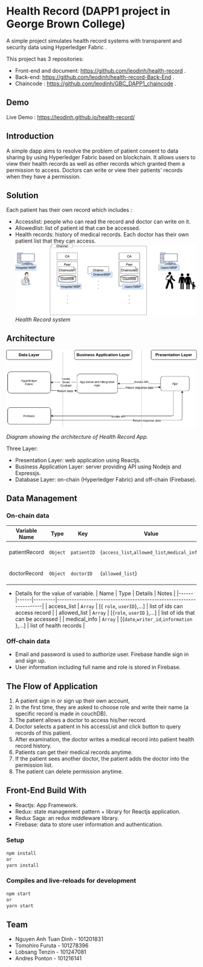 # Health Record (DAPP1 project in George Brown College)

A simple project simulates health record systems with transparent and security data using Hyperledger Fabric .

This project has 3 repositories:
* Front-end and document: https://github.com/leodinh/health-record .
* Back-end: https://github.com/leodinh/health-record-Back-End .
* Chaincode : https://github.com/leodinh/GBC_DAPP1_chaincode .

## Demo

Live Demo : https://leodinh.github.io/health-record/

## Introduction

A simple dapp aims to resolve the problem of patient consent to data sharing by using Hyperledger Fabric based on blockchain. It allows users to view their health records as well as other records which granted them a permission to access. Doctors can write or view their patients' records when they have a permission.

## Solution

Each patient has their own record which includes :

- Accesslist: people who can read the record and doctor can write on it.
- Allowedlist: list of patient id that can be accessed.
- Health records: history of medical records.
  Each doctor has their own patient list that they can access.
  ![](./documentation/scheme.png)
  _Health Record system_

## Architecture

![](./documentation/architectureofapp.png)

_Diagram showing the architecture of Health Record App._

Three Layer:

- Presentation Layer: web application using Reactjs.
- Business Application Layer: server providing API using Nodejs and Expressjs.
- Database Layer: on-chain (Hyperledger Fabric) and off-chain (Firebase).

## Data Management

### On-chain data

| Variable Name | Type     | Key         | Value                                         | Notes              |
| ------------- | -------- | ----------- | --------------------------------------------- | ------------------ |
| patientRecord | `Object` | `patientID` | {`access_list`,`allowed_list`,`medical_info`} | record for patient |
| doctorRecord  | `Object` | `doctorID`  | {`allowed_list`}                              | record for doctor  |

- Details for the value of variable.
  | Name | Type | Details | Notes |
  |------|------|---------|--------------------------------------------------------------------|
  | access_list | `Array` | [{ `role`, `userID`},...] | list of ids can access record |
  | allowed_list | `Array` | [{`role`, `userID` },...] | list of ids that can be accessed |
  | medical_info | `Array` | [{`date`,`writer_id`,`information` },...] | list of health records |

### Off-chain data

- Email and password is used to authorize user. Firebase handle sign in and sign up.
- User information including full name and role is stored in Firebase.

## The Flow of Application

1. A patient sign in or sign up their own account,
2. In the first time, they are asked to choose role and write their name (a specific record is made in couchDB).
3. The patient allows a doctor to access his/her record.
4. Doctor selects a patient in his accessList and click button to query records of this patient.
5. After examination, the doctor writes a medical record into patient health record history.
6. Patients can get their medical records anytime.
7. If the patient sees another doctor, the patient adds the doctor into the permission list.
8. The patient can delete permission anytime.

## Front-End Build With

- Reactjs: App Framework.
- Redux: state management pattern + library for Reactjs application.
- Redux Saga: an redux middleware library.
- Firebase: data to store user information and authentication.

### Setup

```
npm install
or
yarn install
```

### Compiles and live-reloads for development

```
npm start
or
yarn start
```

## Team

- Nguyen Anh Tuan Dinh - 101201831
- Tomohiro Furuta - 101278396
- Lobsang Tenzin - 101247081
- Andres Ponton - 101216141

